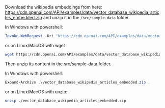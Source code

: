 Download the wikipedia embeddings from here: https://cdn.openai.com/API/examples/data/vector_database_wikipedia_articles_embedded.zip and unzip it in the `/src/sample-data` folder.

In Windows with powershell:

```powershell
Invoke-WebRequest -Uri "https://cdn.openai.com/API/examples/data/vector_database_wikipedia_articles_embedded.zip" -OutFile "vector_database_wikipedia_articles_embedded.zip" 
```

or on Linux/MacOS with wget

```bash
wget https://cdn.openai.com/API/examples/data/vector_database_wikipedia_articles_embedded.zip
```

Then unzip its content in the src/sample-data folder.

In Windows with powershell:

```powershell
Expand-Archive .\vector_database_wikipedia_articles_embedded.zip .
```

or on Linux/MacOS with unzip:

```bash
unzip ./vector_database_wikipedia_articles_embedded.zip
```

